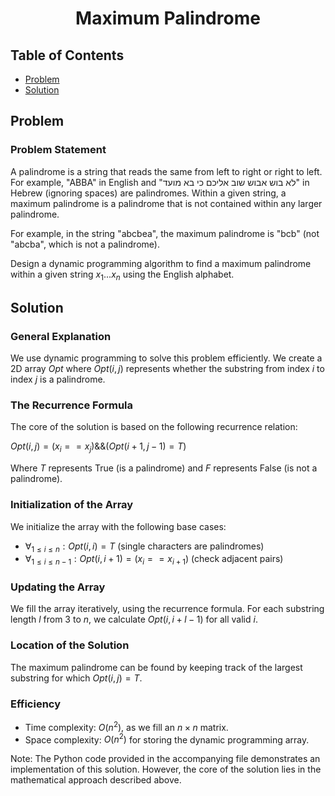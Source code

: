 <h1 align="center">Maximum Palindrome</h1>

## Table of Contents
- [Problem](#problem)
- [Solution](#solution)

## Problem

### Problem Statement

A palindrome is a string that reads the same from left to right or right to left. For example, "ABBA" in English and "לא בוש אבוש שוב אליכם כי בא מועד" in Hebrew (ignoring spaces) are palindromes. Within a given string, a maximum palindrome is a palindrome that is not contained within any larger palindrome.

For example, in the string "abcbea", the maximum palindrome is "bcb" (not "abcba", which is not a palindrome).

Design a dynamic programming algorithm to find a maximum palindrome within a given string $x_1...x_n$ using the English alphabet.

## Solution

### General Explanation
We use dynamic programming to solve this problem efficiently. We create a 2D array $Opt$ where $Opt(i,j)$ represents whether the substring from index $i$ to index $j$ is a palindrome.

### The Recurrence Formula
The core of the solution is based on the following recurrence relation:

$Opt(i,j) = (x_i == x_j) \&\& (Opt(i+1, j-1) = T)$

Where $T$ represents True (is a palindrome) and $F$ represents False (is not a palindrome).

### Initialization of the Array
We initialize the array with the following base cases:
- $\forall_{1 \leq i \leq n}: Opt(i,i) = T$ (single characters are palindromes)
- $\forall_{1 \leq i \leq n-1}: Opt(i, i+1) = (x_i == x_{i+1})$ (check adjacent pairs)

### Updating the Array
We fill the array iteratively, using the recurrence formula. For each substring length $l$ from 3 to $n$, we calculate $Opt(i, i+l-1)$ for all valid $i$.

### Location of the Solution
The maximum palindrome can be found by keeping track of the largest substring for which $Opt(i,j) = T$.

### Efficiency
- Time complexity: $O(n^2)$, as we fill an $n \times n$ matrix.
- Space complexity: $O(n^2)$ for storing the dynamic programming array.

Note: The Python code provided in the accompanying file demonstrates an implementation of this solution. However, the core of the solution lies in the mathematical approach described above.